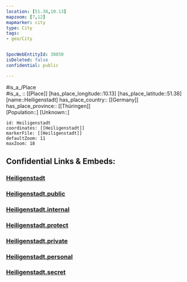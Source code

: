 ```yaml
---
location: [51.38,10.13] 
mapzoom: [7,12] 
mapmarker: city 
type: City
tags:
- geo/City


SpocWebEntityId: 30850
isDeleted: false
confidential: public

---
```

#is_a_/Place  
#is_a_ :: [[Place]] 
[has_place_longitude::10.13] 
[has_place_latitude::51.38] 
[name::Heiligenstadt] 
has_place_country:: [[Germany]]  
has_place_province:: [[Thüringen]]  
[Population::] 
[Unknown::] 


```leaflet
id: Heiligenstadt
coordinates: [[Heiligenstadt]] 
markerFile: [[Heiligenstadt]] 
defaultZoom: 11 
maxZoom: 18
```


## Confidential Links & Embeds: 

### [Heiligenstadt](/_Standards/Earth/Continent/Europe/Europe~Central/Germany/Germany~East/Thüringen/counties~TH/Eichsfeld/cities~Eichsfeld/Heilbad_Heiligenstadt/City/Heiligenstadt.md) 

### [Heiligenstadt.public](/_public/Earth/Continent/Europe/Europe~Central/Germany/Germany~East/Thüringen/counties~TH/Eichsfeld/cities~Eichsfeld/Heilbad_Heiligenstadt/City/Heiligenstadt.public.md) 

### [Heiligenstadt.internal](/_internal/Earth/Continent/Europe/Europe~Central/Germany/Germany~East/Thüringen/counties~TH/Eichsfeld/cities~Eichsfeld/Heilbad_Heiligenstadt/City/Heiligenstadt.internal.md) 

### [Heiligenstadt.protect](/_protect/Earth/Continent/Europe/Europe~Central/Germany/Germany~East/Thüringen/counties~TH/Eichsfeld/cities~Eichsfeld/Heilbad_Heiligenstadt/City/Heiligenstadt.protect.md) 

### [Heiligenstadt.private](/_private/Earth/Continent/Europe/Europe~Central/Germany/Germany~East/Thüringen/counties~TH/Eichsfeld/cities~Eichsfeld/Heilbad_Heiligenstadt/City/Heiligenstadt.private.md) 

### [Heiligenstadt.personal](/_personal/Earth/Continent/Europe/Europe~Central/Germany/Germany~East/Thüringen/counties~TH/Eichsfeld/cities~Eichsfeld/Heilbad_Heiligenstadt/City/Heiligenstadt.personal.md) 

### [Heiligenstadt.secret](/_secret/Earth/Continent/Europe/Europe~Central/Germany/Germany~East/Thüringen/counties~TH/Eichsfeld/cities~Eichsfeld/Heilbad_Heiligenstadt/City/Heiligenstadt.secret.md)

